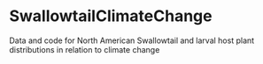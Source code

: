# SwallowtailClimateChange
Data and code for North American Swallowtail and larval host plant distributions in relation to climate change
